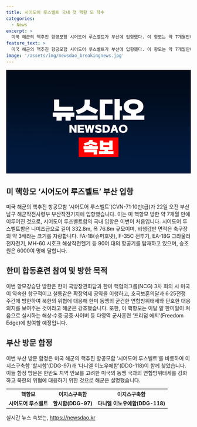 ```yaml
---
title: 시어도어 루스벨트 국내 첫 핵항 모 착수
categories:
  - News
excerpt: >
  미국 해군의 핵추진 항공모함 시어도어 루스벨트가 부산에 입항했다. 이 항모는 약 7개월만에 다시 방한한 것으로, 길이 332.8m, 폭 76.8m에 비행갑판 면적은 축구장의 약 3배나 된다. FA-18, F-35C 전투기, 그라울러 전자전기, MH-60 시호크 해상작전헬기 등 90여 대의 항공기를 탑재하고 있으며, 승조원도 6000명에 이른다. 함께 이지스구축함 할시함과 다니엘 이노우에함도 함께 도착했으며, 한미 동맹의 굳건한 연합방위태세와 북한의 위협에 대한 단호한 대응을 보여주고 있다.
feature_text: >
  미국 해군의 핵추진 항공모함 시어도어 루스벨트가 부산에 입항했다. 이 항모는 약 7개월만에 다시 방한한 것으로, 길이 332.8m, 폭 76.8m에 비행갑판 면적은 축구장의 약 3배나 된다. FA-18, F-35C 전투기, 그라울러 전자전기, MH-60 시호크 해상작전헬기 등 90여 대의 항공기를 탑재하고 있으며, 승조원도 6000명에 이른다. 함께 이지스구축함 할시함과 다니엘 이노우에함도 함께 도착했으며, 한미 동맹의 굳건한 연합방위태세와 북한의 위협에 대한 단호한 대응을 보여주고 있다.
image: '/assets/img/newsdao_breakingnews.jpg'
---
```


<p><img src="/assets/img/newsdao_breakingnews.jpg" alt="implanttips 속보" /></p>

<h2 data-ke-size="size26">미 핵항모 ‘시어도어 루즈벨트’ 부산 입항</h2>

<p data-ke-size="size16">미국 해군의 핵추진 항공모함 ‘시어도어 루스벨트’(CVN-71·10만t급)가 22일 오전 부산 남구 해군작전사령부 부산작전기지에 입항했습니다. 이는 미 핵항모 방한 약 7개월 만에 이루어진 것으로, 시어도어 루즈벨트함의 국내 입항은 이번이 처음입니다. 시어도어 루스벨트함은 니미츠급으로 길이 332.8m, 폭 76.8m 규모이며, 비행갑판 면적은 축구장의 약 3배라는 크기를 자랑합니다. FA-18(슈퍼호넷), F-35C 전투기, EA-18G 그라울러 전자전기, MH-60 시호크 해상작전헬기 등 90여 대의 항공기를 탑재하고 있으며, 승조원은 6000여 명에 달합니다.</p>

<h2 data-ke-size="size26">한미 합동훈련 참여 및 방한 목적</h2>

<p data-ke-size="size16">이번 항모강습단 방한은 한미 국방장관회담과 한미 핵협의그룹(NCG) 3차 회의 시 미국이 약속한 항구적이고 철통같은 확장억제 공약을 이행하고, 호국보훈의달과 6·25전쟁 주간에 방한하여 북한의 위협에 대응해 한미 동맹의 굳건한 연합방위태세와 단호한 대응 의지를 보여주는 것이라고 해군은 강조했습니다. 또한, 이 핵항모는 이달 말 한미일이 처음으로 실시하는 해상·수중·공중·사이버 등 다영역 군사훈련 ‘프리덤 에지’(Freedom Edge)에 참여할 예정입니다. </p>

<h2 data-ke-size="size26">부산 방문 함정</h2>

<p data-ke-size="size16">이번 부산 방문 함정은 미국 해군의 핵추진 항공모함 ‘시어도어 루스벨트’를 비롯하여 이지스구축함 ‘할시함’(DDG-97)과 ‘다니엘 이노우에함’(DDG-118)이 함께 찾았습니다. 이들 함정 방문은 한반도 지역 안보를 고려한 미국의 동맹 국과의 연합방위태세를 강화하고 북한의 위협에 대응하기 위한 것으로 해군은 설명했습니다.</p>

<table>
  <tr>
    <th>핵항모</th>
    <th>이지스구축함</th>
    <th>이지스구축함</th>
  </tr>
  <tr>
    <td style="text-align: center; height: 17px;"><b>시어도어 루스벨트</b></td>
    <td style="text-align: center; height: 17px;"><b>할시함(DDG-97)</b></td>
    <td style="text-align: center; height: 17px;"><b>다니엘 이노우에함(DDG-118)</b></td>
  </tr>
</table>
실시간 뉴스 속보는, <a href="https://newsdao.kr" rel="dofollow">https://newsdao.kr</a>



